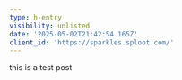 ```yaml
---
type: h-entry
visibility: unlisted
date: '2025-05-02T21:42:54.165Z'
client_id: 'https://sparkles.sploot.com/'
---
```

this is a test post
